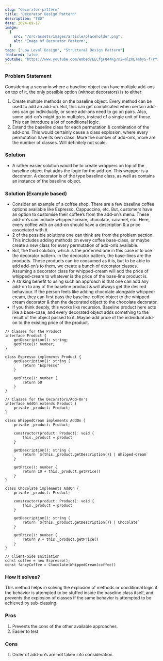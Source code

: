 ```yaml
---
slug: "decorator-pattern"
title: "Decorator Design Pattern"
description: "TBD"
date: 2024-09-17
image:
  {
    src: "/src/assets/images/article/placeholder.png",
    alt: "Image of Decorator Pattern",
  }
tags: ["Low Level Design", "Structural Design Pattern"]
featured: false
youtube: "https://www.youtube.com/embed/EECfgFQ44Kg?si=mlzKLTmbyS-fFrYs"
---
```


### Problem Statement

Considering a scenario where a baseline object can have multiple add-ons on top of it, the only possible option (without decorators) is to either:

1. Create multiple methods on the baseline object. Every method can be used to add an add-on. But, this can get complicated when certain add-ons can go individually, or some add-ons need to go on pairs. Also, some add-on’s might go in multiples, instead of a single unit of those. This can introduce a lot of conditional logic.
2. Extend the baseline class for each permutation & combination of the add-ons. This would certainly cause a class explosion, where every permutation have its own class. More the number of add-on’s, more are the number of classes. Will definitely not scale.

### Solution

- A rather easier solution would be to create wrappers on top of the baseline object that adds the logic for the add-on. This wrapper is a decorator. A decorator is of the type baseline class, as well as contains an instance of the baseline object.

### Solution (Example based)

- Consider an example of a coffee shop. There are a few baseline coffee options available like Espresso, Cappuccino, etc. But, customers have an option to customise their coffee’s from the add-on’s menu. These add-on’s can include whipped-cream, chocolate, caramel, etc. Here, every coffee with an add-on should have a description & a price associated with it.
- 2 of the possible solutions one can think are from the problem section. This includes adding methods on every coffee base-class, or maybe create a new class for every permutation of add-on’s available.
- But, the third solution, which is the preferred one in this case is to use the decorator pattern. In the decorator pattern, the base-lines are the products. These products can be consumed as it is, but to be able to add add-on’s to them, we create a bunch of decorator classes. Assuming a decorator class for whipped-cream will add the price of whipped-cream to whatever is the price of the base-line product is.
- A striking benefit to using such an approach is that one can add any add-on to any of the baseline product & will always get the desired behaviour. If the person feels like adding chocolate alongside whipped-cream, they can first pass the baseline-coffee object to the whipped-cream decorator & then the decorated object to the chocolate decorator.
- If you think deeply, this works like recursion. Baseline product here acts like a base-case, and every decorated object adds something to the result of the object passed to it. Maybe add price of the individual add-on to the existing price of the product.

```tsx
// Classes for the Product
interface Product {
	getDescription(): string;
	getPrice(): number;
}

class Espresso implements Product {
	getDescription(): string {
		return "Espresso"
	}

	getPrice(): number {
		return 50
	}
}

// Classes for the Decorators/Add-On's
interface AddOn extends Product {
	private _product: Product;
}

class WhippedCream implements AddOn {
	private _product: Product;

	constructor(product: Product): void {
		this._product = product
	}

	getDescription(): string {
		return `${this._product.getDescription()} | Whipped-Cream`
	}

	getPrice(): number {
		return 10 + this._product.getPrice()
	}
}

class Chocolate implements AddOn {
	private _product: Product;

	constructor(product: Product): void {
		this._product = product
	}

	getDescription(): string {
		return `${this._product.getDescription()} | Chocolate`
	}

	getPrice(): number {
		return 8 + this._product.getPrice()
	}
}

// Client-Side Initiation
const coffee = new Espresso();
const fancyCoffee = Chocolate(WhippedCream(coffee))
```

### How it solves?

This method helps in solving the explosion of methods or conditional logic if the behavior is attempted to be stuffed inside the baseline class itself, and prevents the explosion of classes if the same behavior is attempted to be achieved by sub-classing.

### Pros

1. Prevents the cons of the other available approaches.
2. Easier to test

### Cons

1. Order of add-on’s are not taken into consideration.
